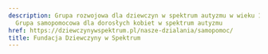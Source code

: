 ```yaml
---
description: Grupa rozwojowa dla dziewczyn w spektrum autyzmu w wieku 15-18l oraz
  Grupa samopomocowa dla dorosłych kobiet w spektrum autyzmu
href: https://dziewczynywspektrum.pl/nasze-dzialania/samopomoc/
title: Fundacja Dziewczyny w Spektrum
---
```

